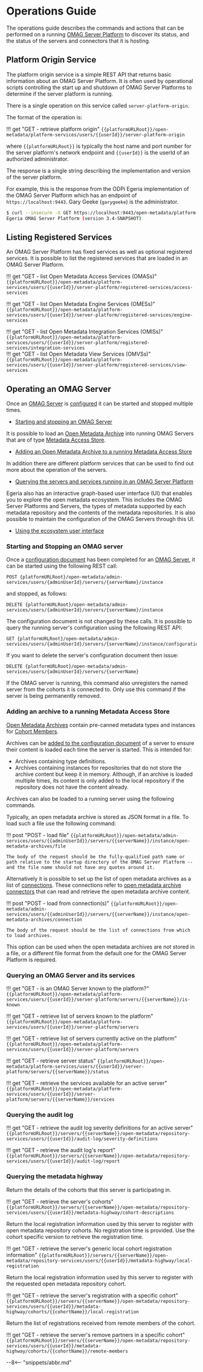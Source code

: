 <!-- SPDX-License-Identifier: CC-BY-4.0 -->
<!-- Copyright Contributors to the ODPi Egeria project 2020. -->

# Operations Guide

The operations guide describes the commands and actions that can be performed on a running [OMAG Server Platform](/concepts/omag-server-platform) to discover its status, and the status of the servers and connectors that it is hosting.

## Platform Origin Service

The platform origin service is a simple REST API that returns basic information about an OMAG Server Platform. It is often used by operational scripts controlling the start up and shutdown of OMAG Server Platforms to determine if the server platform is running.

There is a single operation on this service called `server-platform-origin`.

The format of the operation is:

!!! get "GET - retrieve platform origin"
    ```
    {{platformURLRoot}}/open-metadata/platform-services/users/{{userId}}/server-platform-origin
    ```

where `{{platformURLRoot}}` is typically the host name and port number for the server platform's
network endpoint and `{{userId}}` is the userId of an authorized administrator.

The response is a single string describing the implementation and version of the server platform.

For example, this is the response from the ODPi Egeria implementation of the OMAG Server Platform
which has an endpoint of `https://localhost:9443`.  Gary Geeke (`garygeeke`) is the administrator.

```bash
$ curl --insecure -X GET https://localhost:9443/open-metadata/platform-services/users/garygeeke/server-platform-origin
Egeria OMAG Server Platform (version 3.4-SNAPSHOT)
```

## Listing Registered Services

An OMAG Server Platform has fixed services as well as optional registered services. It is possible to list the registered services that are loaded in an OMAG Server Platform.

!!! get "GET - list Open Metadata Access Services (OMASs)"
    ```
    {{platformURLRoot}}/open-metadata/platform-services/users/{{userId}}/server-platform/registered-services/access-services
    ```
    
!!! get "GET - list Open Metadata Engine Services (OMESs)"
    ```
    {{platformURLRoot}}/open-metadata/platform-services/users/{{userId}}/server-platform/registered-services/engine-services
    ```    

!!! get "GET - list Open Metadata Integration Services (OMISs)"
    ```
    {{platformURLRoot}}/open-metadata/platform-services/users/{{userId}}/server-platform/registered-services/integration-services
    ```    
!!! get "GET - list Open Metadata View Services (OMVSs)"
    ```
    {{platformURLRoot}}/open-metadata/platform-services/users/{{userId}}/server-platform/registered-services/view-services
    ```    

## Operating an OMAG Server

Once an [OMAG Server](/concepts/omag-server) is [configured](/guides/admin/servers) it can be started and stopped multiple times.

* [Starting and stopping an OMAG Server](#starting-and-stopping-an-omag-server)

It is possible to load an [Open Metadata Archive](/concepts/open-metadata-archives) into running OMAG Servers that are of type [Metadata Access Store](/concepts/metadata-access-store).

* [Adding an Open Metadata Archive to a running Metadata Access Store](#adding-an-archive-to-a-running-metadata-access-store)

In addition there are different platform services that
can be used to find out more about the operation of the servers.

* [Querying the servers and services running in an OMAG Server Platform](#querying-an-omag-server-and-services)

Egeria also has an interactive graph-based user interface (UI) that enables you to explore the open metadata ecosystem.  This includes the OMAG Server Platforms and Servers, the types of metadata supported by each metadata repository and the contents of the metadata repositories. It is also possible to maintain the configuration of the OMAG Servers through this UI.

* [Using the ecosystem user interface](https://github.com/odpi/egeria-react-ui)

### Starting and Stopping an OMAG server

Once a [configuration document](/concepts/configuration-document) has been completed
for an [OMAG Server](/concepts/omag-server), it can be started using the following
REST call:

```
POST {platformURLRoot}/open-metadata/admin-services/users/{adminUserId}/servers/{serverName}/instance
```

and stopped, as follows:

```
DELETE {platformURLRoot}/open-metadata/admin-services/users/{adminUserId}/servers/{serverName}/instance
```

The configuration document is not changed by these calls. It is possible to query the running server's configuration using the following REST API:

```
GET {platformURLRoot}/open-metadata/admin-services/users/{adminUserId}/servers/{serverName}/instance/configuration
```

If you want to delete the server's configuration document then issue:

```
DELETE {platformURLRoot}/open-metadata/admin-services/users/{adminUserId}/servers/{serverName}
```

If the OMAG server is running, this command also unregisters the named server from the cohorts it
is connected to.  Only use this command if the server is being permanently removed.

### Adding an archive to a running Metadata Access Store

[Open Metadata Archives](/concepts/open-metadata-archives) contain pre-canned metadata types and instances for [Cohort Members](/concepts/cohort-member).

Archives can be [added to the configuration document](/guides/operations/configuring-the-startup-archives) of a server to ensure their content is loaded each time the server is started.  This is intended for:

- Archives containing type definitions.
- Archives containing instances for repositories that do not store the archive content but keep it in memory.
Although, if an archive is loaded multiple times, its content is only added to the local repository
if the repository does not have the content already.

Archives can also be loaded to a running server using the following commands.

Typically, an open metadata archive is stored as JSON format in a file. To load such a file use the following command:

!!! post "POST - load file"
    ```
    {{platformURLRoot}}/open-metadata/admin-services/users/{{adminUserId}}/servers/{{serverName}}/instance/open-metadata-archives/file
    ```

    The body of the request should be the fully-qualified path name or path relative to the startup directory of the OMAG Server Platform -- and the file name should not have any quotes around it.

Alternatively it is possible to set up the list of open metadata archives as a list of [connections](/concepts/connection). These connections refer to [open metadata archive connectors](/connectors/open-metadata-archive-store-connector) that can read and retrieve the open metadata archive content.

!!! post "POST - load from connection(s)"
    ```
    {{platformURLRoot}}/open-metadata/admin-services/users/{{adminUserId}}/servers/{{serverName}}/instance/open-metadata-archives/connection
    ```

    The body of the request should be the list of connections from which to load archives.

This option can be used when the open metadata archives are not stored in a file, or a different file format from the default one for the OMAG Server Platform is required.

### Querying an OMAG Server and its services

!!! get "GET - is an OMAG Server known to the platform?"
    ```
    {{platformURLRoot}}/open-metadata/platform-services/users/{{userId}}/server-platform/servers/{{serverName}}/is-known
    ```    

!!! get "GET - retrieve list of servers known to the platform"
    ```
    {{platformURLRoot}}/open-metadata/platform-services/users/{{userId}}/server-platform/servers
    ```    

!!! get "GET - retrieve list of servers currently active on the platform"
    ```
    {{platformURLRoot}}/open-metadata/platform-services/users/{{userId}}/server-platform/servers
    ```    

!!! get "GET - retrieve server status"
    ```
    {{platformURLRoot}}/open-metadata/platform-services/users/{{userId}}/server-platform/servers/{{serverName}}/status
    ```    

!!! get "GET - retrieve the services available for an active server"
    ```
    {{platformURLRoot}}/open-metadata/platform-services/users/{{userId}}/server-platform/servers/{{serverName}}/services
    ```    

### Querying the audit log

!!! get "GET - retrieve the audit log severity definitions for an active server"
    ```
    {{platformURLRoot}}/servers/{{serverName}}/open-metadata/repository-services/users/{{userId}}/audit-log/severity-definitions
    ```    

!!! get "GET - retrieve the audit log's report"
    ```
    {{platformURLRoot}}/servers/{{serverName}}/open-metadata/repository-services/users/{{userId}}/audit-log/report
    ```    

### Querying the metadata highway

Return the details of the cohorts that this server is participating in.

!!! get "GET - retrieve the server's cohorts"
    ```
    {{platformURLRoot}}/servers/{{serverName}}/open-metadata/repository-services/users/{{userId}}/metadata-highway/cohort-descriptions
    ```  
    
Return the local registration information used by this server to register with open metadata repository cohorts.  No registration time is provided.  Use the cohort specific version to retrieve the registration time.

!!! get "GET - retrieve the server's generic local cohort registration information"
    ```
    {{platformURLRoot}}/servers/{{serverName}}/open-metadata/repository-services/users/{{userId}}/metadata-highway/local-registration
    ```  

Return the local registration information used by this server to register with the requested open metadata repository cohort.

!!! get "GET - retrieve the server's registration with a specific cohort"
    ```
    {{platformURLRoot}}/servers/{{serverName}}/open-metadata/repository-services/users/{{userId}}/metadata-highway/cohorts/{{cohortName}}/local-registration
    ```  

Return the list of registrations received from remote members of the cohort.

!!! get "GET - retrieve the server's remove partners in a specific cohort"
    ```
    {{platformURLRoot}}/servers/{{serverName}}/open-metadata/repository-services/users/{{userId}}/metadata-highway/cohorts/{{cohortName}}/remote-members
    ```  
    
--8<-- "snippets/abbr.md"